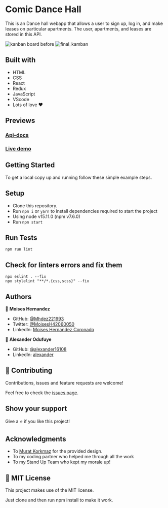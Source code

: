 # Comic Dance Hall
This is an Dance hall webapp that allows a user to sign up, log in, and make leases on particular apartments. The user, apartments, and leases are stored in this API.

![kanban board before](https://user-images.githubusercontent.com/60612329/160345329-abd16358-38cc-403a-9b5c-47877230242a.png)
![final_kamban](https://user-images.githubusercontent.com/67757001/162409008-a1736fc8-0e09-4d9c-9fc4-d15cd211d63d.PNG)


## Built with

- HTML
- CSS
- React
- Redux
- JavaScript
- VScode
- Lots of love :heart:


## Previews

### [Api-docs](https://comic-dance-club.herokuapp.com/api-docs/index.html)
### [Live demo](https://comic-dance-hull.herokuapp.com)


## Getting Started

To get a local copy up and running follow these simple example steps.

## Setup

- Clone this repository.
- Run ``npm i`` or ``yarn`` to install dependencies required to start the project
- Using node v15.11.0 (npm v7.6.0)
- Run ``npm start``

## Run Tests

```
npm run lint
```

## Check for linters errors and fix them
```
npx eslint . --fix
npx stylelint "**/*.{css,scss}" --fix
```

## Authors

👤 **Moises Hernandez**

- GitHub: [@Mhdez221993](https://github.com/Mhdez221993)
- Twitter: [@MoisesH42060050](https://twitter.com/MoisesH42060050)
- LinkedIn: [Moises Hernandez Coronado](https://www.linkedin.com/in/moises-hernandez-9bbb17145/)

👤 **Alexander Odufuye**

- GitHub: [@alexander16108](https://github.com/alexander16108)
- LinkedIn: [alexander](https://www.linkedin.com/in/codingrex/)


## 🤝 Contributing
Contributions, issues and feature requests are welcome!

Feel free to check the [issues page](https://github.com/alexander16108/comic-dance-frontend-app/issues).

## Show your support

Give a ⭐️ if you like this project!

## Acknowledgments

- To [Murat Korkmaz](https://www.behance.net/muratk) for the provided design.
- To my coding partner who helped me through all the work
- To my Stand Up Team who kept my morale up!

## 📝 MIT License

This project makes use of the MIT license.

Just clone and then run npm install to make it work.
